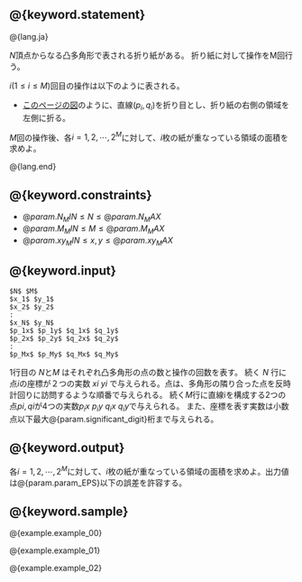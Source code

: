 ## @{keyword.statement}

@{lang.ja}

$N$頂点からなる凸多角形で表される折り紙がある。
折り紙に対して操作をM回行う。

$i(1 \leq i \leq M)$回目の操作は以下のように表される。

- [このページの図](http://judge.u-aizu.ac.jp/onlinejudge/description.jsp?id=CGL_4_C&lang=ja)のように、直線$(p_i, q_i)$を折り目とし、折り紙の右側の領域を左側に折る。

$M$回の操作後、各$i = 1, 2, \cdots, 2^M$に対して、$i$枚の紙が重なっている領域の面積を求めよ。


@{lang.end}

## @{keyword.constraints}

- $@{param.N_MIN} \leq N \leq @{param.N_MAX}$
- $@{param.M_MIN} \leq M \leq @{param.M_MAX}$
- $@{param.xy_MIN} \leq x, y \leq @{param.xy_MAX}$

## @{keyword.input}


```
$N$ $M$
$x_1$ $y_1$
$x_2$ $y_2$
:
$x_N$ $y_N$
$p_1x$ $p_1y$ $q_1x$ $q_1y$
$p_2x$ $p_2y$ $q_2x$ $q_2y$
:
$p_Mx$ $p_My$ $q_Mx$ $q_My$
```
1行目の $N$と$M$ はそれぞれ凸多角形の点の数と操作の回数を表す。 
続く $N$ 行に点$i$の座標が２つの実数 $xi$ $yi$ で与えられる。点は、多角形の隣り合った点を反時計回りに訪問するような順番で与えられる。 
続く$M$行に直線iを構成する2つの点$pi, qi$が4つの実数$p_ix$ $p_iy$ $q_ix$ $q_iy$で与えられる。 
また、座標を表す実数は小数点以下最大@{param.significant_digit}桁まで与えられる。

## @{keyword.output}
各$i = 1, 2, \cdots, 2^M$に対して、$i$枚の紙が重なっている領域の面積を求めよ。出力値は@{param.param_EPS}以下の誤差を許容する。

## @{keyword.sample}

@{example.example_00}

@{example.example_01}

@{example.example_02}
